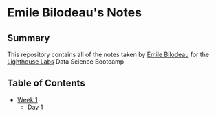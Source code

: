 # Emile Bilodeau's Notes
## Summary
This repository contains all of the notes taken by [Emile Bilodeau](https://github.com/emilebilodeau) for the [Lighthouse Labs](https://www.lighthouselabs.ca/) Data Science Bootcamp
## Table of Contents
* [Week 1](/Week_1)
    * [Day 1](/Week_1/Day_1)